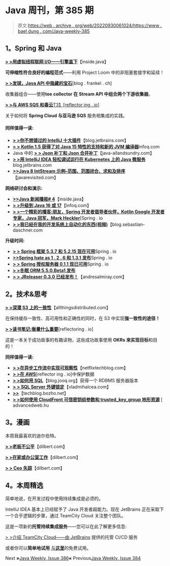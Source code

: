# Java 周刊，第 385 期

> 原文:[https://web . archive . org/web/20220930061024/https://www . bael dung . com/Java-weekly-385](https://web.archive.org/web/20220930061024/https://www.baeldung.com/java-weekly-385)

## **1。Spring 和 Java**

[**> >用虚拟线程联网 I/O——引擎盖下**](https://web.archive.org/web/20220628161748/https://inside.java/2021/05/10/networking-io-with-virtual-threads/)【inside.java】

**可伸缩性符合良好的编程范式**——利用 Project Loom 中的非阻塞套接字和延续！

[**> >发球，Java API 中隐藏的宝石**](https://web.archive.org/web/20220628161748/https://blog.frankel.ch/teeing-java-api/)[blog . frankel . ch]

收集器组合——使用**tee collector 在 Stream API 中组合两个下游收集器**。

[**> >与 AWS SQS 和春云**T3】[reflector ing . io]](https://web.archive.org/web/20220628161748/https://reflectoring.io/spring-cloud-aws-sqs/)

关于如何将 **Spring Cloud 与亚马逊 SQS** 服务相集成的实践。

#### **同样值得一读:**

*   [**> >你不想错过的 IntelliJ 十大插件**](https://web.archive.org/web/20220628161748/https://blog.jetbrains.com/idea/2021/05/top-10-plugins-for-intellij-idea/)【blog.jetbrains.com】
*   [**> > Kotlin 1.5 获得了对 Java 15 特性的支持和新的 JVM 编译器**](https://web.archive.org/web/20220628161748/https://www.infoq.com/news/2021/05/kotlin-1-5-released/)infoq.com
*   Java 中的 [**> > Json 补丁和 Json 合并补丁**](https://web.archive.org/web/20220628161748/http://www.java-allandsundry.com/2021/05/json-patch-and-json-merge-patch-in-java.html)【java-allandsundry.com】
*   [**> >用 IntelliJ IDEA 轻松调试运行在 Kubernetes 上的 Java 微服务**](https://web.archive.org/web/20220628161748/https://blog.jetbrains.com/idea/2021/05/easily-debug-java-microservices-running-on-kubernetes-with-intellij-idea/)blog.jetbrains.com
*   [**>>Java 8 IntStream 示例–范围、范围闭合、求和及排序**](https://web.archive.org/web/20220628161748/https://javarevisited.blogspot.com/2021/05/java-8-intstream-examples-range-sum-rangeclosed-max.html)【javarevisited.com】

**网络研讨会和演示:**

*   [**>>Java 新闻播报# 4**](https://web.archive.org/web/20220628161748/https://inside.java/2021/05/11/insidejava-newscast-004/)【inside.java】
*   [**> >升级到 Java 16 或 17**](https://web.archive.org/web/20220628161748/https://www.infoq.com/presentations/upgrade-java16-java17/)【infoq.com】
*   [**> >一个精彩的播客:朋友，Spring 开发者倡导者伙伴，Kotlin Google 开发者专家，Java 冠军，Mark Heckler**](https://web.archive.org/web/20220628161748/https://spring.io/blog/2021/05/06/a-bootiful-podcast-friend-fellow-spring-developer-advocate-kotlin-google-developer-expert-and-java-champion-mark-heckler)[Spring . io
*   [**> >我已经在我的开发系统上自动化的东西(视频)**](https://web.archive.org/web/20220628161748/https://blog.sebastian-daschner.com/entries/automation-examples-dev-system)【blog.sebastian-daschner.com

**升级时间:**

*   [**> > Spring 框架 5.3.7 和 5.2.15 现在可用**](https://web.archive.org/web/20220628161748/https://spring.io/blog/2021/05/11/spring-framework-5-3-7-and-5-2-15-available-now)Spring . io
*   [**>>Spring hate as 1 . 2 . 6 和 1.3.1 发布**](https://web.archive.org/web/20220628161748/https://spring.io/blog/2021/05/12/spring-hateoas-1-2-6-and-1-3-1-released)Spring . io
*   [**> > Spring 授权服务器 0.1.1 现已可用**](https://web.archive.org/web/20220628161748/https://spring.io/blog/2021/05/10/spring-authorization-server-0-1-1-available-now)Spring . io
*   [**> >冬眠 ORM 5.5.0.Beta1 发布**](https://web.archive.org/web/20220628161748/https://in.relation.to/2021/05/12/hibernate-orm-550-beta1-release/)
*   [**> > JReleaser 0.3.0 已经发布！**](https://web.archive.org/web/20220628161748/https://andresalmiray.com/jreleaser-0-3-0-has-been-released/)【andresalmiray.com】

## **2。技术&思考**

[**> >深潜 S3 上的一致性**](https://web.archive.org/web/20220628161748/https://www.allthingsdistributed.com/2021/04/s3-strong-consistency.html)【allthingsdistributed.com】

在保持缓存一致性、高可用性和正确性的同时，在 S3 中实现**强一致性的途径！**

[**> >读书笔记:衡量什么重要**](https://web.archive.org/web/20220628161748/https://reflectoring.io/book-review-measure-what-matters/)[reflectoring . io]

这是一本关于成功故事的有趣读物，这些成功故事使用 **OKRs 来实现目标**和目的！

**同样值得一读:**

*   [**> >在异步工作流中实现可观察性**](https://web.archive.org/web/20220628161748/https://netflixtechblog.medium.com/achieving-observability-in-async-workflows-cd89b923c784)【netflixtechblog.com】
*   [**> >在 AWS**](https://web.archive.org/web/20220628161748/https://reflectoring.io/securing-data-on-aws/)[reflector ing . io]中保护数据
*   [**> >如何用 SQL**](https://web.archive.org/web/20220628161748/https://blog.jooq.org/2021/05/12/how-to-get-an-rdbms-server-version-with-sql/)【blog.jooq.org】获得一个 RDBMS 服务器版本
*   [**> > SQL Server 外键锁定**](https://web.archive.org/web/20220628161748/https://vladmihalcea.com/sql-server-foreign-key-locking/)【vladmihalcea.com】
*   [**>>**](https://web.archive.org/web/20220628161748/https://techblog.bozho.net/the-syslog-hell/)【techblog.bozho.net】
*   [**> >如何使用 CloudFront 可信密钥组参数和 trusted_key_group 地形资源**](https://web.archive.org/web/20220628161748/https://advancedweb.hu/how-to-use-cloudfront-trusted-key-groups-parameter-and-the-trusted-key-group-terraform-resource/) [ advancedweb.hu

## **3。漫画**

本周我最喜欢的迪尔伯特。

[**> >老板不公平**](https://web.archive.org/web/20220628161748/https://dilbert.com/strip/2021-05-09)【dilbert.com】

[**> >在家或办公室工作**](https://web.archive.org/web/20220628161748/https://dilbert.com/strip/2021-05-08)【dilbert.com】

[**> > Ceo 失踪**](https://web.archive.org/web/20220628161748/https://dilbert.com/strip/2021-05-07)【dilbert.com】

## **4。本周精选**

简单地说，在开发过程中使用持续集成是必须的。

IntelliJ IDEA 基本上已经赋予了 Java 开发者超能力。现在 JetBrains 正在采取下一个合乎逻辑的步骤，通过 TeamCity Cloud 关注整个团队。

这是一项新的**托管持续集成服务**——您可以在此了解更多信息:

[> >介绍 TeamCity Cloud——由 JetBrains](/web/20220628161748/https://www.baeldung.com/jetbrains-teamcity-cloud) 提供的托管 CI/CD 服务

或者你可以**简单地试用** [与**这里**](/web/20220628161748/https://www.baeldung.com/jetbrains-teamcity-cloud-signup)的免费试用。

Next **»**[Java Weekly, Issue 386](/web/20220628161748/https://www.baeldung.com/java-weekly-386)**«** Previous[Java Weekly, Issue 384](/web/20220628161748/https://www.baeldung.com/java-weekly-384)